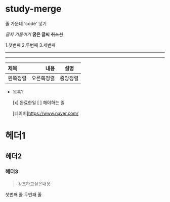 # study-merge

 줄 가운데 'code' 넣기
 
   *글자 기울이기* 
   **굵은 글씨** 
   ~~취소선~~ 
 
 1.첫번째
   2.두번째
   3.세번째

***
---

|제목| 내용 | 설명 |
|:--|-----:|:-----:|
|왼쪽정렬|오른쪽정렬|중앙정렬|



- 목록1
  
  [x] 완료한일
  [ ] 해야하는 일
  
  [네이버]https://www.naver.com/

# 헤더1
## 헤더2
### 헤더3

>강조하고싶은내용

   첫번째 줄
   두번째 줄
   
